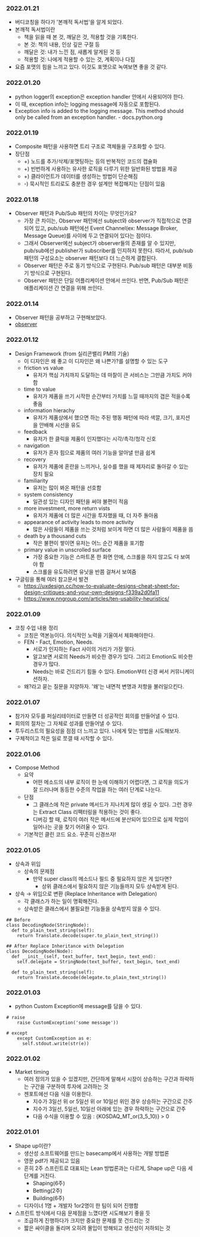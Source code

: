 ### 2022.01.21
- 버디코칭을 하다가 '본깨적 독서법'을 알게 되었다.
- 본깨적 독서법이란
  - 책을 읽을 때 본 것, 깨달은 것, 적용할 것을 기록한다.
  - 본 것: 책의 내용, 인상 깊은 구절 등
  - 깨달은 것: 내가 느낀 점, 새롭게 알게된 것 등
  - 적용할 것: 나에게 적용할 수 있는 것, 계획이나 다짐
- 요즘 포맷의 힘을 느끼고 있다. 이것도 포맷으로 녹여보면 좋을 것 같다.
### 2022.01.20
- python logger의 exception은 exception handler 안에서 사용되어야 한다.
- 이 때, exception info는 logging message에 자동으로 포함된다.
- Exception info is added to the logging message. This method should only be called from an exception handler. - docs.python.org




### 2022.01.19
- Composite 패턴을 사용하면 트리 구조로 객체들을 구조화할 수 있다.
- 장단점
  - +) 노드를 추가/삭제/포맷팅하는 등의 반복적인 코드의 캡슐화
  - +) 빈번하게 사용하는 유사한 로직을 다루기 위한 일반화된 방법을 제공
  - +) 클라이언트가 데이터를 생성하는 방법이 단순해짐
  - -) 묵시적인 트리로도 충분한 경우 설계만 복잡해지는 단점이 있음
### 2022.01.18
- Observer 패턴과 Pub/Sub 패턴의 차이는 무엇인가요?
  - 가장 큰 차이는, Observer 패턴에선 subject와 observer가 직접적으로 연결되어 있고, pub/sub 패턴에선 Event Channel(ex: Message Broker, Message Queue)를 사이에 두고 연결되어 있다는 점이다.
  - 그래서 Observer에선 subject가 observer들의 존재를 알 수 있지만, pub/sub에선 publisher가 subscriber를 인지하지 못한다. 따라서, pub/sub 패턴의 구성요소는 observer 패턴보다 더 느슨하게 결합된다.
  - Observer 패턴은 주로 동기 방식으로 구현된다. Pub/sub 패턴은 대부분 비동기 방식으로 구현된다.
  - Observer 패턴은 단일 어플리케이션 안에서 쓰인다. 반면, Pub/Sub 패턴은 애플리케이션 간 연결을 위해 쓰인다.


### 2022.01.14
- Observer 패턴을 공부하고 구현해보았다.
- [observer](https://til.muuty.me/topics/design-patterns/observer)

### 2022.01.12
- Design Framework (from 실리콘밸리 PM의 기술)
  - 이 디자인은 왜 좋고 이 디자인은 왜 나쁜가?를 설명할 수 있는 도구
  - friction vs value
    - 유저가 핵심 가치까지 도달하는 데 마찰이 큰 서비스는 그만큼 가치도 커야함
  - time to value
    - 유저가 제품을 쓰기 시작한 순간부터 가치를 느낄 때까지의 갭은 적을수록 좋음
  - information hierachy
    - 유저가 제품상에서 했으면 하는 주된 행동 패턴에 따라 색깔, 크기, 포지션을 안배해 시선을 유도
  - feedback
    - 유저가 한 클릭을 제품이 인지했다는 시각/촉각/청각 신호
  - navigation
    - 유저가 혼자 힘으로 제품의 여러 기능을 알아낼 만큼 쉽게
  - recovery
    - 유저가 제품에 혼란을 느끼거나, 실수를 했을 때 제자리로 돌아갈 수 있는 장치 필요
  - familiarity
    - 유저는 많이 봐온 패턴을 선호함
  - system consistency
    - 일관성 있는 디자인 패턴을 써야 불편이 적음
  - more investment, more return vists
    - 유저가 제품에 더 많은 시간을 투자했을 때, 더 자주 돌아옴
  - appearance of activity leads to more activity
    - 많은 사람들이 제품을 쓰는 것처럼 보이게 하면 더 많은 사람들이 제품을 씀
  - death by a thousand cuts
    - 작은 불편이 쌓이면 유저는 어느 순간 제품을 포기함
  - primary value in unscrolled surface
    - 가장 중요한 기능은 스마트폰 한 화면 안에, 스크롤을 하지 않고도 다 보여야 함
    - 스크롤을 유도하려면 유닛을 반쯤 걸쳐서 보여줌
- 구글링을 통해 여러 참고문서 발견
  - https://uxdesign.cc/how-to-evaluate-designs-cheat-sheet-for-design-critiques-and-your-own-designs-f339a2d0fa11
  - https://www.nngroup.com/articles/ten-usability-heuristics/
### 2022.01.09
- 코칭 수업 내용 정리
  - 코칭은 역본능이다. 의식적인 노력을 기울여서 체화해야한다.
  - FEN - Fact, Emotion, Needs.
    - 서로가 인지하는 Fact 사이의 거리가 가장 멀다.
    - 알고보면 서로의 Needs가 비슷한 경우가 있다. 그리고 Emotion도 비슷한 경우가 많다.
    - Needs는 바로 건드리기 힘들 수 있다. Emotion부터 신경 써서 커뮤니케이션하자.
  - 왜?라고 묻는 질문을 지양하자. '왜'는 내면적 변명과 저항을 불러일으킨다.

### 2022.01.07
- 참가자 모두를 퍼실리테이터로 만들면 더 성공적인 회의를 만들어낼 수 있다.
- 회의의 절차는 그 자체로 성과를 만들어낼 수 있다.
- 투두리스트의 필요성을 점점 더 느끼고 있다. 나에게 맞는 방법을 시도해보자.
- 구체적이고 작은 일로 쪼갤 때 시작할 수 있다.

### 2022.01.06
- Compose Method
  - 요약
    - 어떤 메소드의 내부 로직이 한 눈에 이해하기 어렵다면, 그 로직을 의도가 잘 드러나며 동등한 수준의 작업을 하는 여러 단계로 나눈다.
  - 단점
    - 그 클래스에 작은 private 메서드가 지나치게 많이 생길 수 있다. 그런 경우는 Extract Class 리팩터링을 적용하는 것이 좋다.
    - 디버깅 할 때, 로직이 여러 작은 메서드에 분산되어 있으므로 실제 작업이 일어나는 곳을 찾기 어려울 수 있다.
  - 기본적인 클린 코드 요소. 꾸준히 신경쓰자!
### 2022.01.05
- 상속과 위임
  - 상속의 문제점
    - 만약 super class의 메소드나 필드 중 필요하지 않은 게 있다면?
        - 상위 클래스에서 필요하지 않은 기능들까지 모두 상속받게 된다.
- 상속 → 위임으로 변환 (Replace Inheritance with Delegation)
    - 각 클래스가 하는 일이 명확해진다.
    - 상속받은 클래스에서 불필요한 기능들을 상속받지 않을 수 있다.

```
## Before
class DecodingNode(StringNode):
  def to_plain_text_string(self):
    return Translate.decode(super.to_plain_text_string())

## After Replace Inheritance with Delegation
class DecodingNode(Node): 
  def __init__(self, text_buffer, text_begin, text_end):
    self.delegate = StringNode(text_buffer, text_begin, text_end)	

  def to_plain_text_string(self):
    return Translate.decode(delegate.to_plain_text_string())
```
### 2022.01.03
- python Custom Exception에 message를 담을 수 있다.
```
# raise
    raise CustomException('some message'))

# except
    except CustomException as e:
      self.stdout.write(str(e))
```

### 2022.01.02
- Market timing
  - 여러 정의가 있을 수 있겠지만, 간단하게 말해서 시장이 상승하는 구간과 하락하는 구간을 구분하여 투자에 고려하는 것
  - 젠포트에선 다음 식을 이용한다.
    - 지수가 3일선 위 or 5일선 위 or 10일선 위인 경우 상승하는 구간으로 간주
    - 지수가 3일선, 5일선, 10일선 아래에 있는 경우 하락하는 구간으로 간주
    - 다음 수식을 이용할 수 있음 : {KOSDAQ_MT_or(3_5_10)} > 0



### 2022.01.01
- Shape up이란?
  - 생산성 소프트웨어를 만드는 basecamp에서 사용하는 개발 방법론
  - 영문 pdf가 제공되고 있음
  - 흔히 2주 스프린트로 대표되는 Lean 방법론과는 다르게, Shape up은 다음 세 단계를 거친다.
    - Shaping(6주)
    - Betting(2주)
    - Building(6주)
  - 디자이너 1명 + 개발자 1or2명이 한 팀이 되어 진행함
- 스프린트 방식에서 다음 문제점을 느꼈다면 시도해보기 좋을 듯
    - 조급하게 진행하다가 크지만 중요한 문제를 못 건드리는 것
    - 짧은 싸이클을 돌리며 오히려 몰입이 방해되고 생산성이 저하되는 것